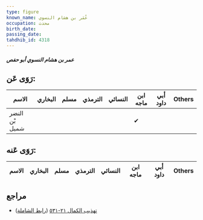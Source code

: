 ```yaml
---
type: figure
known_name: عُمَر بن هشام النسوي
occupation: محدث
birth_date:
passing_date:
tahdhib_id: 4318
---
```

##### عمر بن هشام النسوي أبو حفص

## رَوَى عَن:
| الاسم          | البخاري | مسلم | الترمذي | النسائي | ابن ماجه | أبي داود | Others |
| -------------- | ------- | ---- | ------- | ------- | -------- | -------- | ------ |
| النضر بْن شميل |         |      |         |         | ✔        |          |        |
## رَوَى عَنه:
| الاسم | البخاري | مسلم | الترمذي | النسائي | ابن ماجه | أبي داود | Others |
| ----- | ------- | ---- | ------- | ------- | -------- | -------- | ------ |
## مراجع
- [تهذيب الكمال ٢١-٥٣١](obsidian://open?vault=Tahdhib-al-Kamal&file=Figures/٤٣١٨-عمر%20بن%20هشام%20النسوي%20أبو%20حفص) ([رابط الشاملة](https://shamela.ws/book/3722/11178))